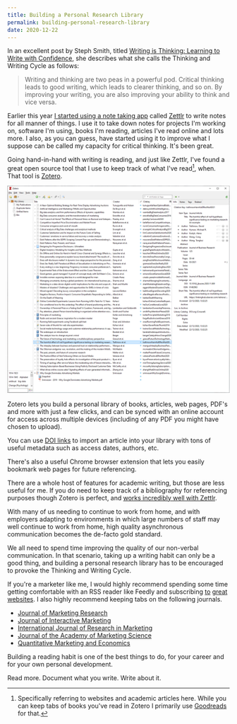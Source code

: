 ```yaml
---
title: Building a Personal Research Library
permalink: building-personal-research-library
date: 2020-12-22
---
```


In an excellent post by Steph Smith, titled [Writing is Thinking: Learning to Write with Confidence](https://blog.stephsmith.io/learning-to-write-with-confidence/), she describes what she calls the Thinking and Writing Cycle as follows:

> Writing and thinking are two peas in a powerful pod. Critical thinking leads to good writing, which leads to clearer thinking, and so on. By improving your writing, you are also improving your ability to think and vice versa.

Earlier this year [I started using a note taking app](https://www.jacquescorbytuech.com/writing/zettlr-notes-zettlekasten.html) called [Zettlr](https://www.zettlr.com/) to write notes for all manner of things. I use it to take down notes for projects I'm working on, software I'm using, books I'm reading, articles I've read online and lots more. I also, as you can guess, have started using it to improve what I suppose can be called my capacity for critical thinking. It's been great.

Going hand-in-hand with writing is reading, and just like Zettlr, I've found a great open source tool that I use to keep track of what I've read[^1], when. That tool is [Zotero](https://www.zotero.org/).

[![Zotero](../../images/post-images/Zotero.png)](../../images/post-images/Zotero.png)

Zotero lets you build a personal library of books, articles, web pages, PDF's and more with just a few clicks, and can be synced with an online account for access across multiple devices (including of any PDF you might have chosen to upload).

You can use [DOI links](https://en.wikipedia.org/wiki/Digital_object_identifier) to import an article into your library with tons of useful metadata such as access dates, authors, etc.

There's also a useful Chrome browser extension that lets you easily bookmark web pages for future referencing.

There are a whole host of features for academic writing, but those are less useful for me. If you do need to keep track of a bibliography for referencing purposes though Zotero is perfect, and [works incredibly well with Zettlr](https://docs.zettlr.com/en/academic/citations/).

With many of us needing to continue to work from home, and with employers adapting to environments in which large numbers of staff may well continue to work from home, high quality asynchronous communication becomes the de-facto gold standard.

We all need to spend time improving the quality of our non-verbal communication. In that scenario, taking up a writing habit can only be a good thing, and building a personal research library has to be encouraged to provoke the Thinking and Writing Cycle.

If you're a marketer like me, I would highly recommend spending some time getting comfortable with an RSS reader like Feedly and subscribing [to](https://statmodeling.stat.columbia.edu/) [great](https://cxl.com/blog) [websites](https://wordtothewise.com/blog). I also highly recommend keeping tabs on the following journals.

* [Journal of Marketing Research](https://journals.sagepub.com/loi/mrja?ai=2b4&mi=ehikzz&af=R)
* [Journal of Interactive Marketing](https://www.sciencedirect.com/journal/journal-of-interactive-marketing)
* [International Journal of Research in Marketing](https://www.sciencedirect.com/journal/international-journal-of-research-in-marketing)
* [Journal of the Academy of Marketing Science](https://www.springer.com/journal/11747)
* [Quantitative Marketing and Economics](https://www.springer.com/journal/11129)

Building a reading habit is one of the best things to do, for your career and for your own personal development. 

Read more. Document what you write. Write about it.

[^1]: Specifically referring to websites and academic articles here. While you can keep tabs of books you've read in Zotero I primarily use [Goodreads](https://www.goodreads.com/user/show/86396018-jacques-corby-tuech) for that.